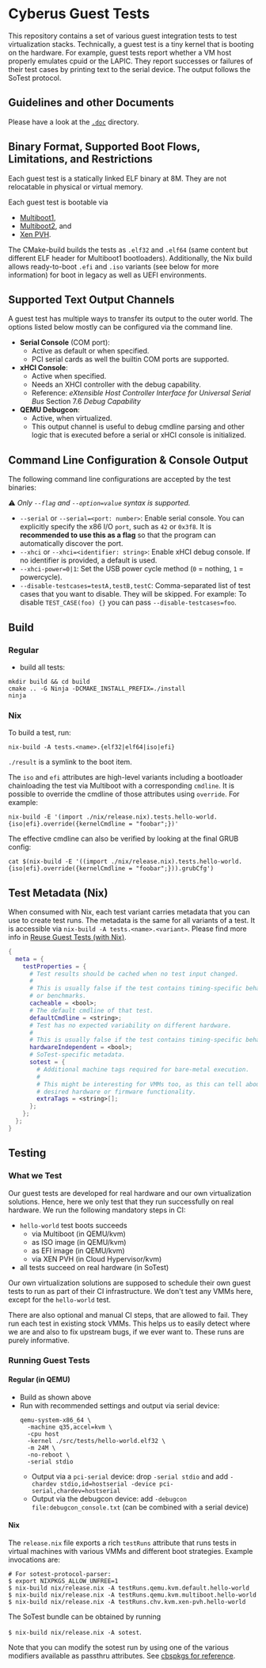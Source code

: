 # Cyberus Guest Tests

This repository contains a set of various guest integration tests to test
virtualization stacks. Technically, a guest test is a tiny kernel that is
booting on the hardware. For example, guest tests report whether a VM host
properly emulates cpuid or the LAPIC. They report successes or failures of their
test cases by printing text to the serial device. The output follows the SoTest
protocol.

## Guidelines and other Documents

Please have a look at the [`.doc`](/doc/README.md) directory.

## Binary Format, Supported Boot Flows, Limitations, and Restrictions

Each guest test is a statically linked ELF binary at 8M. They are not
relocatable in physical or virtual memory.

Each guest test is bootable via

- [Multiboot1](https://www.gnu.org/software/grub/manual/multiboot/multiboot.html),
- [Multiboot2](https://www.gnu.org/software/grub/manual/multiboot2/multiboot.html),
  and
- [Xen PVH](https://xenbits.xen.org/docs/unstable/misc/pvh.html).

The CMake-build builds the tests as `.elf32` and `.elf64` (same content but
different ELF header for Multiboot1 bootloaders). Additionally, the Nix build
allows ready-to-boot `.efi` and `.iso` variants (see below for more
information) for boot in legacy as well as UEFI environments.
<!--
TODO add that .iso can also be used in EFI boot, once that is implemented
-->

## Supported Text Output Channels

A guest test has multiple ways to transfer its output to the outer world. The
options listed below mostly can be configured via the command line.

- **Serial Console** (COM port):
  - Active as default or when specified.
  - PCI serial cards as well the builtin COM ports are supported.
- **xHCI Console**:
  - Active when specified.
  - Needs an XHCI controller with the debug capability.
  - Reference: _eXtensible Host Controller Interface for Universal Serial Bus_
               Section 7.6 _Debug Capability_
- **QEMU Debugcon**:
  - Active, when virtualized.
  - This output channel is useful to debug cmdline parsing and other logic that
    is executed before a serial or xHCI console is initialized.

## Command Line Configuration & Console Output

The following command line configurations are accepted by the test binaries:

⚠️ _Only `--flag` and `--option=value` syntax is supported._

- `--serial` or `--serial=<port: number>`:
  Enable serial console. You can explicitly specify the x86 I/O `port`, such as
  `42` or `0x3f8`. It is **recommended to use this as a flag** so that the
  program can automatically discover the port.
- `--xhci` or `--xhci=<identifier: string>`:
  Enable xHCI debug console. If no identifier is provided, a default is used.
- `--xhci-power=0|1`:
  Set the USB power cycle method (`0` = nothing, `1` = powercycle).
- `--disable-testcases=testA,testB,testC`:
  Comma-separated list of test cases that you want to disable. They will be
  skipped. For example:
  To disable `TEST_CASE(foo) {}` you can pass `--disable-testcases=foo`.

## Build

### Regular

- build all tests:
```shell
mkdir build && cd build
cmake .. -G Ninja -DCMAKE_INSTALL_PREFIX=./install
ninja
```

### Nix

To build a test, run:

```shell
nix-build -A tests.<name>.{elf32|elf64|iso|efi}
```

`./result` is a symlink to the boot item.

The `iso` and `efi` attributes are high-level variants including a bootloader
chainloading the test via Multiboot with a corresponding `cmdline`. It is
possible to override the cmdline of those attributes using `override`. For
example:

```shell
nix-build -E '(import ./nix/release.nix).tests.hello-world.{iso|efi}.override({kernelCmdline = "foobar";})'
```

The effective cmdline can also be verified by looking at the final GRUB config:

```shell
cat $(nix-build -E '((import ./nix/release.nix).tests.hello-world.{iso|efi}.override({kernelCmdline = "foobar";})).grubCfg')
```

## Test Metadata (Nix)

When consumed with Nix, each test variant carries metadata that you can use to
create test runs. The metadata is the same for all variants of a test.
It is accessible via `nix-build -A tests.<name>.<variant>`. Please find more
info in [Reuse Guest Tests (with Nix)](/doc/nix-reuse-guest-tests/nix-reuse-guest-tests.md).

<!--
It is important that we don't export these settings as meta.sotest = {} as
otherwise, the cbspkgs pipeline might think that these are sotest runs, which
they are not.
-->

```nix
{
  meta = {
    testProperties = {
      # Test results should be cached when no test input changed.
      #
      # This is usually false if the test contains timing-specific behavior
      # or benchmarks.
      cacheable = <bool>;
      # The default cmdline of that test.
      defaultCmdline = <string>;
      # Test has no expected variability on different hardware.
      #
      # This is usually false if the test contains timing-specific behavior.
      hardwareIndependent = <bool>;
      # SoTest-specific metadata.
      sotest = {
        # Additional machine tags required for bare-metal execution.
        #
        # This might be interesting for VMMs too, as this can tell about
        # desired hardware or firmware functionality.
        extraTags = <string>[];
      };
    };
  };
}
```

## Testing

### What we Test

Our guest tests are developed for real hardware and our own virtualization
solutions. Hence, here we only test that they run successfully on real hardware.
We run the following mandatory steps in CI:

- `hello-world` test boots succeeds
    - via Multiboot (in QEMU/kvm)
    - as ISO image (in QEMU/kvm)
    - as EFI image (in QEMU/kvm)
    - via XEN PVH (in Cloud Hypervisor/kvm)
- all tests succeed on real hardware (in SoTest)

Our own virtualization solutions are supposed to schedule their own guest tests
to run as part of their CI infrastructure. We don't test any VMMs here, except
for the `hello-world` test.

There are also optional and manual CI steps, that are allowed to fail. They run
each test in existing stock VMMs. This helps us to easily detect where we are
and also to fix upstream bugs, if we ever want to. These runs are purely
informative.

### Running Guest Tests

#### Regular (in QEMU)

- Build as shown above
- Run with recommended settings and output via serial device:
  ```console
  qemu-system-x86_64 \
    -machine q35,accel=kvm \
    -cpu host
    -kernel ./src/tests/hello-world.elf32 \
    -m 24M \
    -no-reboot \
    -serial stdio
  ```
    - Output via a `pci-serial` device: drop `-serial stdio` and add
      `-chardev stdio,id=hostserial -device pci-serial,chardev=hostserial`
    - Output via the debugcon device: add
      `-debugcon file:debugcon_console.txt` (can be combined with a serial device)

#### Nix

The `release.nix` file exports a rich `testRuns` attribute that runs tests
in virtual machines with various VMMs and different boot strategies. Example
invocations are:

```
# For sotest-protocol-parser:
$ export NIXPKGS_ALLOW_UNFREE=1
$ nix-build nix/release.nix -A testRuns.qemu.kvm.default.hello-world
$ nix-build nix/release.nix -A testRuns.qemu.kvm.multiboot.hello-world
$ nix-build nix/release.nix -A testRuns.chv.kvm.xen-pvh.hello-world
```

The SoTest bundle can be obtained by running

`$ nix-build nix/release.nix -A sotest`.

Note that you can modify the sotest run by using one of the various modifiers
available as passthru attributes. See [cbspkgs for reference](https://gitlab.vpn.cyberus-technology.de/infrastructure/cbspkgs/-/blob/4d38d483167d09fbe95f99886010776e736e250b/lib/README.md).
